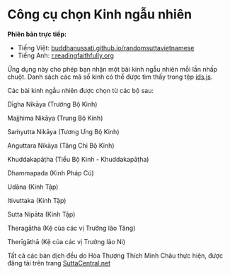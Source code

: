 # Công cụ chọn Kinh ngẫu nhiên

**Phiên bản trực tiếp:**

- Tiếng Việt:  [buddhanussati.github.io/randomsuttavietnamese](https://buddhanussati.github.io/randomsuttavietnamese/)
- Tiếng Anh:  [r.readingfaithfully.org](https://r.readingfaithfully.org/)

Ứng dụng này cho phép bạn nhận một bài kinh ngẫu nhiên mỗi lần nhấp chuột. Danh sách các mã số kinh có thể được tìm thấy trong tệp [ids.js](https://github.com/thesunshade/random-sc/blob/main/ids.js).

Các bài kinh ngẫu nhiên được chọn từ các bộ sau:

Dīgha Nikāya (Trường Bộ Kinh)

Majjhima Nikāya (Trung Bộ Kinh)

Saṁyutta Nikāya (Tương Ưng Bộ Kinh)

Aṅguttara Nikāya (Tăng Chi Bộ Kinh)

Khuddakapāṭha (Tiểu Bộ Kinh - Khuddakapāṭha)

Dhammapada (Kinh Pháp Cú)

Udāna (Kinh Tập)

Itivuttaka (Kinh Tập)

Sutta Nipāta (Kinh Tập)

Theragātha (Kệ của các vị Trưởng lão Tăng)

Therīgāthā (Kệ của các vị Trưởng lão Ni)

Tất cả các bản dịch đều do Hòa Thượng Thích Minh Châu thực hiện, được đăng tải trên trang [SuttaCentral.net](https://suttacentral.net)
